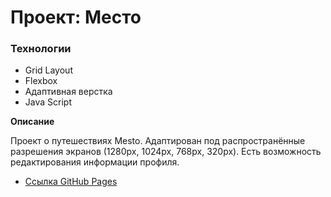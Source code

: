 # Проект: Место

### Технологии

* Grid Layout
* Flexbox
* Адаптивная верстка
* Java Script

**Описание**

Проект о путешествиях Mesto. Адаптирован под распространённые разрешения экранов (1280px, 1024px, 768px, 320px).
Есть возможность редактирования информации профиля.




* [Ссылка GitHub Pages](https://lanna94.github.io/mesto/)


